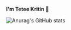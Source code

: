 **I'm Tetee Kritin** 👋

![Anurag's GitHub stats](https://github-readme-stats.vercel.app/api?username=TeteeKritin&theme=shadow_red&show_icons=true (https://github.com/TeteeKritin/github-readme-stats))

